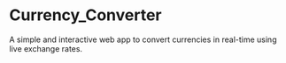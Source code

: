# Currency_Converter
A simple and interactive web app to convert currencies in real-time using live exchange rates.
